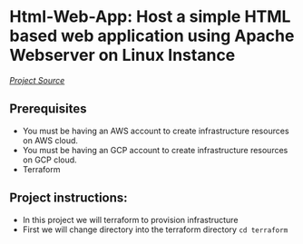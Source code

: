 # Html-Web-App: Host a simple HTML based web application using Apache Webserver on Linux Instance

[*Project Source*](https://devopsrealtime.com/setup-apache-webserver-on-aws-ec2-instance/)

## Prerequisites
  * You must be having an AWS account to create infrastructure resources on AWS cloud.
  * You must be having an GCP account to create infrastructure resources on GCP cloud.
  * Terraform



## Project instructions:
- In this project we will terraform to provision infrastructure
- First we will change directory into the terraform directory 
``` cd terraform ```



